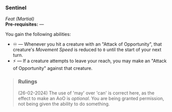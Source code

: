 ### Sentinel
*Feat (Martial)*  
**Pre-requisites:** —  

You gain the following abilities:
* ♾️ — Whenever you hit a creature with an "Attack of Opportunity", that creature's *Movement Speed* is reduced to `0` until the start of your next turn.
* ⚡ — If a creature attempts to leave your reach, you may make an "Attack of Opportunity" against that creature.

> ### Rulings
>
> (26-02-2024) The use of 'may' over 'can' is correct here, as the effect to make an AoO is *optional*. You are being granted permission, not being given the ability to do something.
